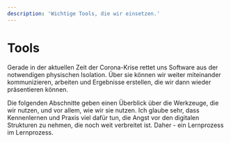```yaml
---
description: 'Wichtige Tools, die wir einsetzen.'
---
```


# Tools

Gerade in der aktuellen Zeit der Corona-Krise rettet uns Software aus der notwendigen physischen Isolation. Über sie können wir weiter miteinander kommunizieren, arbeiten und Ergebnisse erstellen, die wir dann wieder präsentieren können.

Die folgenden Abschnitte geben einen Überblick über die Werkzeuge, die wir nutzen, und vor allem, wie wir sie nutzen. Ich glaube sehr, dass Kennenlernen und Praxis viel dafür tun, die Angst vor den digitalen Strukturen zu nehmen, die noch weit verbreitet ist. Daher - ein Lernprozess im Lernprozess.

